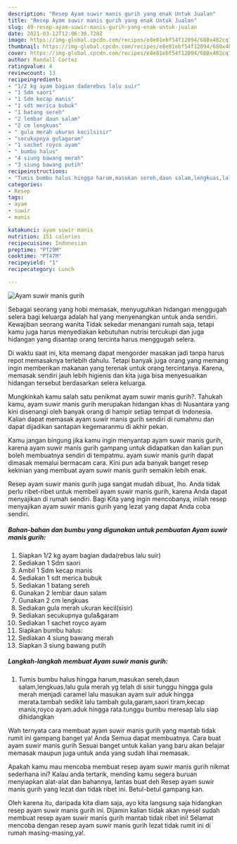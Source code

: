 ```yaml
---
description: "Resep Ayam suwir manis gurih yang enak Untuk Jualan"
title: "Resep Ayam suwir manis gurih yang enak Untuk Jualan"
slug: 49-resep-ayam-suwir-manis-gurih-yang-enak-untuk-jualan
date: 2021-03-12T12:06:30.728Z
image: https://img-global.cpcdn.com/recipes/e8e81ebf54f12094/680x482cq70/ayam-suwir-manis-gurih-foto-resep-utama.jpg
thumbnail: https://img-global.cpcdn.com/recipes/e8e81ebf54f12094/680x482cq70/ayam-suwir-manis-gurih-foto-resep-utama.jpg
cover: https://img-global.cpcdn.com/recipes/e8e81ebf54f12094/680x482cq70/ayam-suwir-manis-gurih-foto-resep-utama.jpg
author: Randall Cortez
ratingvalue: 4
reviewcount: 13
recipeingredient:
- "1/2 kg ayam bagian dadarebus lalu suir"
- "1 Sdm saori"
- "1 Sdm kecap manis"
- "1 sdt merica bubuk"
- "1 batang sereh"
- "2 lembar daun salam"
- "2 cm lengkuas"
- " gula merah ukuran kecilsisir"
- "secukupnya gulagaram"
- "1 sachet royco ayam"
- " bumbu halus"
- "4 siung bawang merah"
- "3 siung bawang putih"
recipeinstructions:
- "Tumis bumbu halus hingga harum,masukan sereh,daun salam,lengkuas,lalu gula merah yg telah di sisir tunggu hingga gula merah menjadi caramel lalu masukan ayam suir aduk hingga merata.tambah sedikit lalu tambah gula,garam,saori tiram,kecap manis,royco ayam.aduk hingga rata.tunggu bumbu meresap lalu siap dihidangkan"
categories:
- Resep
tags:
- ayam
- suwir
- manis

katakunci: ayam suwir manis 
nutrition: 151 calories
recipecuisine: Indonesian
preptime: "PT29M"
cooktime: "PT47M"
recipeyield: "1"
recipecategory: Lunch

---
```



![Ayam suwir manis gurih](https://img-global.cpcdn.com/recipes/e8e81ebf54f12094/680x482cq70/ayam-suwir-manis-gurih-foto-resep-utama.jpg)

Sebagai seorang yang hobi memasak, menyuguhkan hidangan menggugah selera bagi keluarga adalah hal yang menyenangkan untuk anda sendiri. Kewajiban seorang  wanita Tidak sekedar menangani rumah saja, tetapi kamu juga harus menyediakan kebutuhan nutrisi tercukupi dan juga hidangan yang disantap orang tercinta harus menggugah selera.

Di waktu  saat ini, kita memang dapat mengorder masakan jadi tanpa harus repot memasaknya terlebih dahulu. Tetapi banyak juga orang yang memang ingin memberikan makanan yang terenak untuk orang tercintanya. Karena, memasak sendiri jauh lebih higienis dan kita juga bisa menyesuaikan hidangan tersebut berdasarkan selera keluarga. 



Mungkinkah kamu salah satu penikmat ayam suwir manis gurih?. Tahukah kamu, ayam suwir manis gurih merupakan hidangan khas di Nusantara yang kini disenangi oleh banyak orang di hampir setiap tempat di Indonesia. Kalian dapat memasak ayam suwir manis gurih sendiri di rumahmu dan dapat dijadikan santapan kegemaranmu di akhir pekan.

Kamu jangan bingung jika kamu ingin menyantap ayam suwir manis gurih, karena ayam suwir manis gurih gampang untuk didapatkan dan kalian pun boleh membuatnya sendiri di tempatmu. ayam suwir manis gurih dapat dimasak memalui bermacam cara. Kini pun ada banyak banget resep kekinian yang membuat ayam suwir manis gurih semakin lebih enak.

Resep ayam suwir manis gurih juga sangat mudah dibuat, lho. Anda tidak perlu ribet-ribet untuk membeli ayam suwir manis gurih, karena Anda dapat menyajikan di rumah sendiri. Bagi Kita yang ingin mencobanya, inilah resep menyajikan ayam suwir manis gurih yang lezat yang dapat Anda coba sendiri.

<!--inarticleads1-->

##### Bahan-bahan dan bumbu yang digunakan untuk pembuatan Ayam suwir manis gurih:

1. Siapkan 1/2 kg ayam bagian dada(rebus lalu suir)
1. Sediakan 1 Sdm saori
1. Ambil 1 Sdm kecap manis
1. Sediakan 1 sdt merica bubuk
1. Sediakan 1 batang sereh
1. Gunakan 2 lembar daun salam
1. Gunakan 2 cm lengkuas
1. Sediakan  gula merah ukuran kecil(sisir)
1. Sediakan secukupnya gula&amp;garam
1. Sediakan 1 sachet royco ayam
1. Siapkan  bumbu halus:
1. Sediakan 4 siung bawang merah
1. Siapkan 3 siung bawang putih




<!--inarticleads2-->

##### Langkah-langkah membuat Ayam suwir manis gurih:

1. Tumis bumbu halus hingga harum,masukan sereh,daun salam,lengkuas,lalu gula merah yg telah di sisir tunggu hingga gula merah menjadi caramel lalu masukan ayam suir aduk hingga merata.tambah sedikit lalu tambah gula,garam,saori tiram,kecap manis,royco ayam.aduk hingga rata.tunggu bumbu meresap lalu siap dihidangkan




Wah ternyata cara membuat ayam suwir manis gurih yang mantab tidak rumit ini gampang banget ya! Anda Semua dapat membuatnya. Cara buat ayam suwir manis gurih Sesuai banget untuk kalian yang baru akan belajar memasak maupun juga untuk anda yang sudah lihai memasak.

Apakah kamu mau mencoba membuat resep ayam suwir manis gurih nikmat sederhana ini? Kalau anda tertarik, mending kamu segera buruan menyiapkan alat-alat dan bahannya, lantas buat deh Resep ayam suwir manis gurih yang lezat dan tidak ribet ini. Betul-betul gampang kan. 

Oleh karena itu, daripada kita diam saja, ayo kita langsung saja hidangkan resep ayam suwir manis gurih ini. Dijamin kalian tiidak akan nyesel sudah membuat resep ayam suwir manis gurih mantab tidak ribet ini! Selamat mencoba dengan resep ayam suwir manis gurih lezat tidak rumit ini di rumah masing-masing,ya!.

